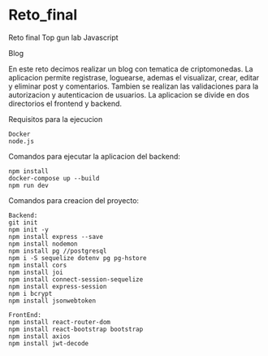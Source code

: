 # Reto_final
Reto final Top gun lab Javascript

Blog

En este reto decimos realizar un blog con tematica de criptomonedas.
La aplicacion permite registrase, loguearse, ademas el visualizar, crear, editar y eliminar post y comentarios.
Tambien se realizan las validaciones para la autorizacion y autenticacion de usuarios.
La aplicacion se divide en dos directorios el frontend y backend.

Requisitos para la ejecucion

    Docker
    node.js

Comandos para ejecutar la aplicacion del backend:

    npm install
    docker-compose up --build
    npm run dev


Comandos para creacion del proyecto:

    Backend:
    git init
    npm init -y
    npm install express --save
    npm install nodemon
    npm install pg //postgresql
    npm i -S sequelize dotenv pg pg-hstore
    npm install cors
    npm install joi
    npm install connect-session-sequelize
    npm install express-session
    npm i bcrypt
    npm install jsonwebtoken

    FrontEnd:
    npm install react-router-dom
    npm install react-bootstrap bootstrap
    npm install axios
    npm install jwt-decode



